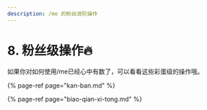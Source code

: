 ```yaml
---
description: /me 的粉丝进阶操作
---
```


# 8. 粉丝级操作🔥

如果你对如何使用/me已经心中有数了，可以看看这些彩蛋级的操作哦。​

{% page-ref page="kan-ban.md" %}

{% page-ref page="biao-qian-xi-tong.md" %}



